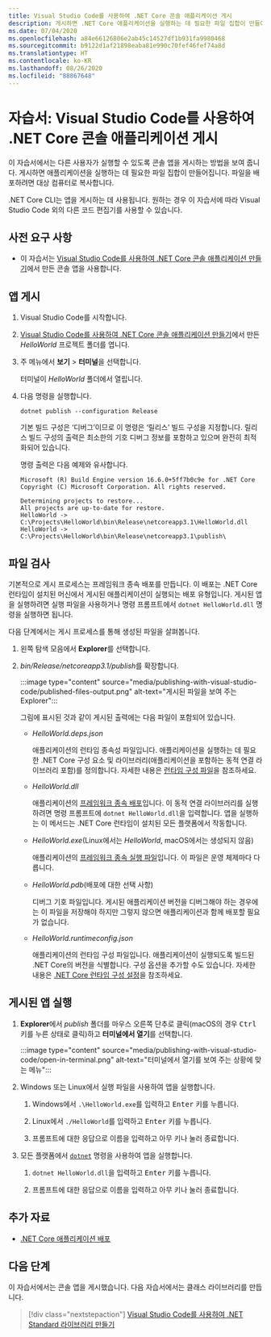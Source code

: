 ```yaml
---
title: Visual Studio Code를 사용하여 .NET Core 콘솔 애플리케이션 게시
description: 게시하면 .NET Core 애플리케이션을 실행하는 데 필요한 파일 집합이 만들어집니다.
ms.date: 07/04/2020
ms.openlocfilehash: a84e66126806e2ab45c14527df1b931fa9980468
ms.sourcegitcommit: b9122d1af21898eaba81e990c70fef46fef74a8d
ms.translationtype: HT
ms.contentlocale: ko-KR
ms.lasthandoff: 08/26/2020
ms.locfileid: "88867648"
---
```

# <a name="tutorial-publish-a-net-core-console-application-using-visual-studio-code"></a>자습서: Visual Studio Code를 사용하여 .NET Core 콘솔 애플리케이션 게시

이 자습서에서는 다른 사용자가 실행할 수 있도록 콘솔 앱을 게시하는 방법을 보여 줍니다. 게시하면 애플리케이션을 실행하는 데 필요한 파일 집합이 만들어집니다. 파일을 배포하려면 대상 컴퓨터로 복사합니다.

.NET Core CLI는 앱을 게시하는 데 사용됩니다. 원하는 경우 이 자습서에 따라 Visual Studio Code 외의 다른 코드 편집기를 사용할 수 있습니다.

## <a name="prerequisites"></a>사전 요구 사항

- 이 자습서는 [Visual Studio Code를 사용하여 .NET Core 콘솔 애플리케이션 만들기](with-visual-studio-code.md)에서 만든 콘솔 앱을 사용합니다.

## <a name="publish-the-app"></a>앱 게시

1. Visual Studio Code를 시작합니다.

1. [Visual Studio Code를 사용하여 .NET Core 콘솔 애플리케이션 만들기](with-visual-studio-code.md)에서 만든 *HelloWorld* 프로젝트 폴더를 엽니다.

1. 주 메뉴에서 **보기** > **터미널**을 선택합니다.

   터미널이 *HelloWorld* 폴더에서 열립니다.

1. 다음 명령을 실행합니다.

   ```dotnetcli
   dotnet publish --configuration Release
   ```

   기본 빌드 구성은 ‘디버그’이므로 이 명령은 ‘릴리스’ 빌드 구성을 지정합니다.  릴리스 빌드 구성의 출력은 최소한의 기호 디버그 정보를 포함하고 있으며 완전히 최적화되어 있습니다.

   명령 출력은 다음 예제와 유사합니다.

   ```output
   Microsoft (R) Build Engine version 16.6.0+5ff7b0c9e for .NET Core
   Copyright (C) Microsoft Corporation. All rights reserved.

   Determining projects to restore...
   All projects are up-to-date for restore.
   HelloWorld -> C:\Projects\HelloWorld\bin\Release\netcoreapp3.1\HelloWorld.dll
   HelloWorld -> C:\Projects\HelloWorld\bin\Release\netcoreapp3.1\publish\
   ```

## <a name="inspect-the-files"></a>파일 검사

기본적으로 게시 프로세스는 프레임워크 종속 배포를 만듭니다. 이 배포는 .NET Core 런타임이 설치된 머신에서 게시된 애플리케이션이 실행되는 배포 유형입니다. 게시된 앱을 실행하려면 실행 파일을 사용하거나 명령 프롬프트에서 `dotnet HelloWorld.dll` 명령을 실행하면 됩니다.

다음 단계에서는 게시 프로세스를 통해 생성된 파일을 살펴봅니다.

1. 왼쪽 탐색 모음에서 **Explorer**를 선택합니다.

1. *bin/Release/netcoreapp3.1/publish*를 확장합니다.

   :::image type="content" source="media/publishing-with-visual-studio-code/published-files-output.png" alt-text="게시된 파일을 보여 주는 Explorer":::

   그림에 표시된 것과 같이 게시된 출력에는 다음 파일이 포함되어 있습니다.

   * *HelloWorld.deps.json*

      애플리케이션의 런타임 종속성 파일입니다. 애플리케이션을 실행하는 데 필요한 .NET Core 구성 요소 및 라이브러리(애플리케이션을 포함하는 동적 연결 라이브러리 포함)를 정의합니다. 자세한 내용은 [런타임 구성 파일](https://github.com/dotnet/cli/blob/85ca206d84633d658d7363894c4ea9d59e515c1a/Documentation/specs/runtime-configuration-file.md)을 참조하세요.

   * *HelloWorld.dll*

      애플리케이션의 [프레임워크 종속 배포](../deploying/deploy-with-cli.md#framework-dependent-deployment)입니다. 이 동적 연결 라이브러리를 실행하려면 명령 프롬프트에 `dotnet HelloWorld.dll`을 입력합니다. 앱을 실행하는 이 메서드는 .NET Core 런타임이 설치된 모든 플랫폼에서 작동합니다.

   * *HelloWorld.exe*(Linux에서는 *HelloWorld*, macOS에서는 생성되지 않음)

      애플리케이션의 [프레임워크 종속 실행 파일](../deploying/deploy-with-cli.md#framework-dependent-executable)입니다. 이 파일은 운영 체제마다 다릅니다.

   * *HelloWorld.pdb*(배포에 대한 선택 사항)

      디버그 기호 파일입니다. 게시된 애플리케이션 버전을 디버그해야 하는 경우에는 이 파일을 저장해야 하지만 그렇지 않으면 애플리케이션과 함께 배포할 필요가 없습니다.

   * *HelloWorld.runtimeconfig.json*

      애플리케이션의 런타임 구성 파일입니다. 애플리케이션이 실행되도록 빌드된 .NET Core의 버전을 식별합니다. 구성 옵션을 추가할 수도 있습니다. 자세한 내용은 [.NET Core 런타임 구성 설정](../run-time-config/index.md#runtimeconfigjson)을 참조하세요.

## <a name="run-the-published-app"></a>게시된 앱 실행

1. **Explorer**에서 *publish* 폴더를 마우스 오른쪽 단추로 클릭(macOS의 경우 <kbd>Ctrl</kbd> 키를 누른 상태로 클릭)하고 **터미널에서 열기**를 선택합니다.

   :::image type="content" source="media/publishing-with-visual-studio-code/open-in-terminal.png" alt-text="터미널에서 열기를 보여 주는 상황에 맞는 메뉴":::

1. Windows 또는 Linux에서 실행 파일을 사용하여 앱을 실행합니다.

   1. Windows에서 `.\HelloWorld.exe`를 입력하고 <kbd>Enter</kbd> 키를 누릅니다.

   1. Linux에서 `./HelloWorld`를 입력하고 <kbd>Enter</kbd> 키를 누릅니다.

   1. 프롬프트에 대한 응답으로 이름을 입력하고 아무 키나 눌러 종료합니다.

1. 모든 플랫폼에서 [`dotnet`](../tools/dotnet.md) 명령을 사용하여 앱을 실행합니다.

   1. `dotnet HelloWorld.dll`을 입력하고 <kbd>Enter</kbd> 키를 누릅니다.

   1. 프롬프트에 대한 응답으로 이름을 입력하고 아무 키나 눌러 종료합니다.

## <a name="additional-resources"></a>추가 자료

- [.NET Core 애플리케이션 배포](../deploying/index.md)

## <a name="next-steps"></a>다음 단계

이 자습서에서는 콘솔 앱을 게시했습니다. 다음 자습서에서는 클래스 라이브러리를 만듭니다.

> [!div class="nextstepaction"]
> [Visual Studio Code를 사용하여 .NET Standard 라이브러리 만들기](library-with-visual-studio-code.md)
